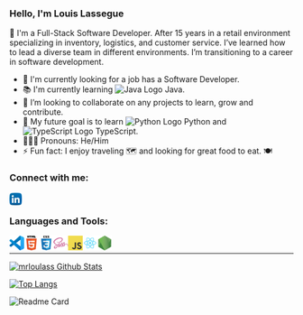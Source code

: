 ### Hello, I'm Louis Lassegue

<!-- **mrloulass/mrloulass** is a ✨ _special_ ✨ repository because its `README.md` (this file) appears on your GitHub profile. -->

💬 I'm a Full-Stack Software Developer. After 15 years in a retail environment specializing in inventory, logistics, and customer service. I’ve learned how to lead a  diverse team in different environments. I’m transitioning to a career in software development.

- 🌱 I'm currently looking for a job has a Software Developer.
- 📚 I'm currently learning <img src="https://upload.wikimedia.org/wikipedia/en/3/30/Java_programming_language_logo.svg"  alt="Java Logo" width="15px" /> Java.
- 👯 I’m looking to collaborate on any projects to learn, grow and contribute.
- 🥅 My future goal is to learn <img src="https://upload.wikimedia.org/wikipedia/commons/0/0a/Python.svg"  alt="Python Logo" width="15px" /> Python and <img src="https://upload.wikimedia.org/wikipedia/commons/4/4c/Typescript_logo_2020.svg"  alt="TypeScript Logo" width="15px" /> TypeScript.
- 👨🏾‍🦲 Pronouns: He/Him
- ⚡ Fun fact: I enjoy traveling 🗺️ and looking for great food to eat. 🍽️

### Connect with me:

[<img src="assets/linkedin.png" align="left" alt="LinkedIn" width="22px" />][linkedin]
<br/>

### Languages and Tools:

<img align="left" alt="Visual Studio Code" width="26px" src="https://raw.githubusercontent.com/github/explore/80688e429a7d4ef2fca1e82350fe8e3517d3494d/topics/visual-studio-code/visual-studio-code.png" />
<img align="left" alt="HTML5" width="26px" src="https://raw.githubusercontent.com/github/explore/80688e429a7d4ef2fca1e82350fe8e3517d3494d/topics/html/html.png" />
<img align="left" alt="CSS3" width="26px" src="https://raw.githubusercontent.com/github/explore/80688e429a7d4ef2fca1e82350fe8e3517d3494d/topics/css/css.png" />
<img align="left" alt="Sass" width="26px" src="https://raw.githubusercontent.com/github/explore/80688e429a7d4ef2fca1e82350fe8e3517d3494d/topics/sass/sass.png" />
<img align="left" alt="JavaScript" width="26px" src="https://raw.githubusercontent.com/github/explore/80688e429a7d4ef2fca1e82350fe8e3517d3494d/topics/javascript/javascript.png" />
<img align="left" alt="React" width="26px" src="https://raw.githubusercontent.com/github/explore/80688e429a7d4ef2fca1e82350fe8e3517d3494d/topics/react/react.png" />
<img align="left" alt="Node.js" width="26px" src="https://raw.githubusercontent.com/github/explore/80688e429a7d4ef2fca1e82350fe8e3517d3494d/topics/nodejs/nodejs.png" />

<br/>

---

[![mrloulass Github Stats](https://github-readme-stats.vercel.app/api?username=mrloulass&show_icons=true&hide_border=true&theme=dark&icon_color=00a2ff&text_color=ffc219)](https://github.com/mrloulass/github-readme-stats)

[![Top Langs](https://github-readme-stats.vercel.app/api/top-langs/?username=mrloulass&langs_count=7&theme=dark&hide_border=true&text_color=ffff)](https://github.com/mrloulass/github-readme-stats)

![Readme Card](https://github-readme-stats.vercel.app/api/pin/?username=mrloulass&theme=dark&hide_border=true&text_color=ffff&repo=github-readme-stats)

[linkedin]: https://www.linkedin.com/in/louis-lassegue-4269531bb/

